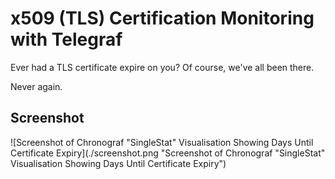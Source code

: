 # x509 (TLS) Certification Monitoring with Telegraf

Ever had a TLS certificate expire on you? Of course, we've all been there.

Never again.

## Screenshot

![Screenshot of Chronograf "SingleStat" Visualisation Showing Days Until Certificate Expiry](./screenshot.png "Screenshot of Chronograf "SingleStat" Visualisation Showing Days Until Certificate Expiry")

